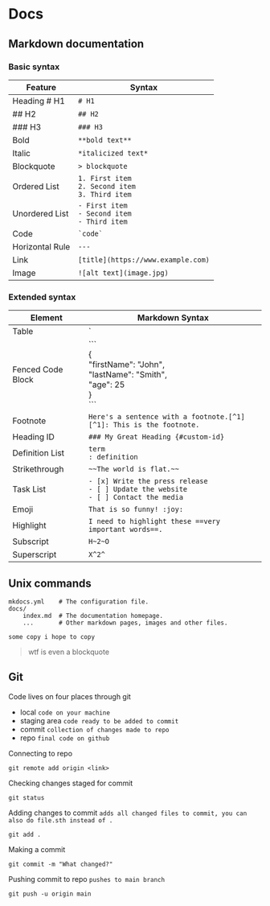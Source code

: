 # Docs

## Markdown documentation

### Basic syntax

| Feature          | Syntax                                 |
|------------------|----------------------------------------|
| Heading # H1     | `# H1`                                 |
| ## H2            | `## H2`                                |
| ### H3           | `### H3`                               |
| Bold             | `**bold text**`                        |
| Italic           | `*italicized text*`                    |
| Blockquote       | `> blockquote`                         |
| Ordered List     | `1. First item` <br> `2. Second item` <br> `3. Third item` |
| Unordered List   | `- First item` <br> `- Second item` <br> `- Third item`   |
| Code             | `` `code` ``                           |
| Horizontal Rule  | `---`                                  |
| Link             | `[title](https://www.example.com)`     |
| Image            | `![alt text](image.jpg)`               |


### Extended syntax

| Element              | Markdown Syntax                                                      |
|----------------------|----------------------------------------------------------------------|
| Table                | `| Syntax | Description |`<br>`| ----------- | ----------- |`<br>`| Header | Title |`<br>`| Paragraph | Text |` |
| Fenced Code Block    | \```<br>{<br>  "firstName": "John",<br>  "lastName": "Smith",<br>  "age": 25<br>}<br>\``` |
| Footnote             | `Here's a sentence with a footnote.[^1]`<br>`[^1]: This is the footnote.` |
| Heading ID           | `### My Great Heading {#custom-id}`                                  |
| Definition List      | `term`<br>`: definition`                                             |
| Strikethrough        | `~~The world is flat.~~`                                             |
| Task List            | `- [x] Write the press release`<br>`- [ ] Update the website`<br>`- [ ] Contact the media` |
| Emoji                | `That is so funny! :joy:`                                            |
| Highlight            | `I need to highlight these ==very important words==.`                |
| Subscript            | `H~2~O`                                                              |
| Superscript          | `X^2^`                                                               |


## Unix commands
    mkdocs.yml    # The configuration file.
    docs/
        index.md  # The documentation homepage.
        ...       # Other markdown pages, images and other files.

```
some copy i hope to copy
```

> wtf is even a blockquote

## Git
Code lives on four places through git

- local `code on your machine`
- staging area `code ready to be added to commit`
- commit `collection of changes made to repo`
- repo `final code on github`

Connecting to repo
```
git remote add origin <link>
```

Checking changes staged for commit
```
git status
```

Adding changes to commit `adds all changed files to commit, you can also do file.sth instead of .`
```
git add .
```

Making a commit
```
git commit -m "What changed?"
```

Pushing commit to repo `pushes to main branch`
```
git push -u origin main
```